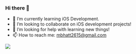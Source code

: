 ### Hi there 👋

<!--
**Margi16/Margi16** is a ✨ _special_ ✨ repository because its `README.md` (this file) appears on your GitHub profile.

Here are some ideas to get you started:-->

- 🌱 I’m currently learning iOS Development.
- 👯 I’m looking to collaborate on iOS development projects!
- 🤔 I’m looking for help with learning new things!
- 📫 How to reach me: mbhatt2615@gmail.com

![](https://komarev.com/ghpvc/?username=Margi16&style=plastic&color=green&label=PROFILE+VIEWS)
